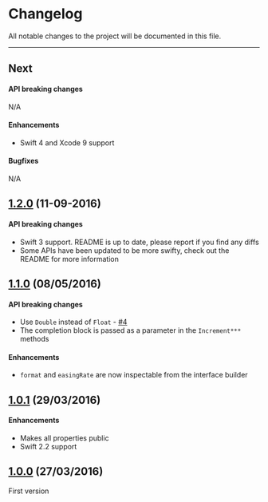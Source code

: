 # Changelog

All notable changes to the project will be documented in this file.

---

## Next

#### API breaking changes

N/A

#### Enhancements

- Swift 4 and Xcode 9 support

#### Bugfixes

N/A

## [1.2.0](https://github.com/tbaranes/IncrementableLabel/releases/tag/1.2.0) (11-09-2016)

#### API breaking changes

- Swift 3 support. README is up to date, please report if you find any diffs
- Some APIs have been updated to be more swifty, check out the README for more information

## [1.1.0](https://github.com/tbaranes/IncrementableLabel/releases/tag/1.1.0) (08/05/2016)

#### API breaking changes

- Use `Double` instead of `Float` - [#4](https://github.com/recisio/IncrementableLabel/issues/4)
- The completion block is passed as a parameter in the `Increment***` methods

#### Enhancements

- `format` and `easingRate` are now inspectable from the interface builder

## [1.0.1](https://github.com/tbaranes/IncrementableLabel/releases/tag/1.0.1) (29/03/2016)

#### Enhancements

- Makes all properties public
- Swift 2.2 support

## [1.0.0](https://github.com/tbaranes/IncrementableLabel/releases/tag/1.0.0) (27/03/2016)

First version
